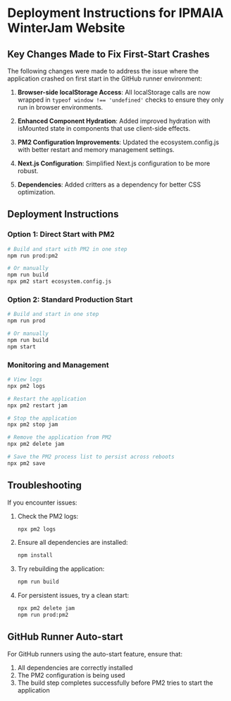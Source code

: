 # Deployment Instructions for IPMAIA WinterJam Website

## Key Changes Made to Fix First-Start Crashes

The following changes were made to address the issue where the application crashed on first start in the GitHub runner environment:

1. **Browser-side localStorage Access**: All localStorage calls are now wrapped in `typeof window !== 'undefined'` checks to ensure they only run in browser environments.

2. **Enhanced Component Hydration**: Added improved hydration with isMounted state in components that use client-side effects.

3. **PM2 Configuration Improvements**: Updated the ecosystem.config.js with better restart and memory management settings.

4. **Next.js Configuration**: Simplified Next.js configuration to be more robust.

5. **Dependencies**: Added critters as a dependency for better CSS optimization.

## Deployment Instructions

### Option 1: Direct Start with PM2

```bash
# Build and start with PM2 in one step
npm run prod:pm2

# Or manually
npm run build
npx pm2 start ecosystem.config.js
```

### Option 2: Standard Production Start

```bash
# Build and start in one step
npm run prod

# Or manually
npm run build
npm start
```

### Monitoring and Management

```bash
# View logs
npx pm2 logs

# Restart the application
npx pm2 restart jam

# Stop the application
npx pm2 stop jam

# Remove the application from PM2
npx pm2 delete jam

# Save the PM2 process list to persist across reboots
npx pm2 save
```

## Troubleshooting

If you encounter issues:

1. Check the PM2 logs:
   ```bash
   npx pm2 logs
   ```

2. Ensure all dependencies are installed:
   ```bash
   npm install
   ```

3. Try rebuilding the application:
   ```bash
   npm run build
   ```

4. For persistent issues, try a clean start:
   ```bash
   npx pm2 delete jam
   npm run prod:pm2
   ```

## GitHub Runner Auto-start

For GitHub runners using the auto-start feature, ensure that:

1. All dependencies are correctly installed
2. The PM2 configuration is being used
3. The build step completes successfully before PM2 tries to start the application
